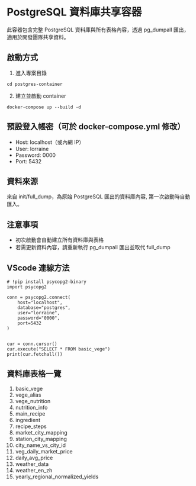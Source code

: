 # PostgreSQL 資料庫共享容器

此容器包含完整 PostgreSQL 資料庫與所有表格內容，透過 pg_dumpall 匯出，適用於開發團隊共享資料。

## 啟動方式

1. 進入專案目錄
```
cd postgres-container
```

2. 建立並啟動 container
```
docker-compose up --build -d
```

## **預設登入帳密（可於 docker-compose.yml 修改）**
- Host: localhost（或內網 IP）
- User: lorraine
- Password: 0000
- Port: 5432

## **資料來源**

來自 init/full_dump，為原始 PostgreSQL 匯出的資料庫內容, 第一次啟動時自動匯入。

## **注意事項**

- 初次啟動會自動建立所有資料庫與表格
- 若需更新資料內容，請重新執行 pg_dumpall 匯出並取代 full_dump

## **VScode 連線方法**
```
# !pip install psycopg2-binary
import psycopg2

conn = psycopg2.connect(
    host="localhost",
    database="postgres",
    user="lorraine",
    password="0000",
    port=5432
)


cur = conn.cursor()
cur.execute("SELECT * FROM basic_vege")
print(cur.fetchall())
```

## **資料庫表格一覽**
1. basic_vege
2. vege_alias
3. vege_nutrition
4. nutrition_info
5. main_recipe
6. ingredient
7. recipe_steps 
8. market_city_mapping
9. station_city_mapping
10. city_name_vs_city_id
11. veg_daily_market_price
12. daily_avg_price
13. weather_data
14. weather_en_zh
15. yearly_regional_normalized_yields
